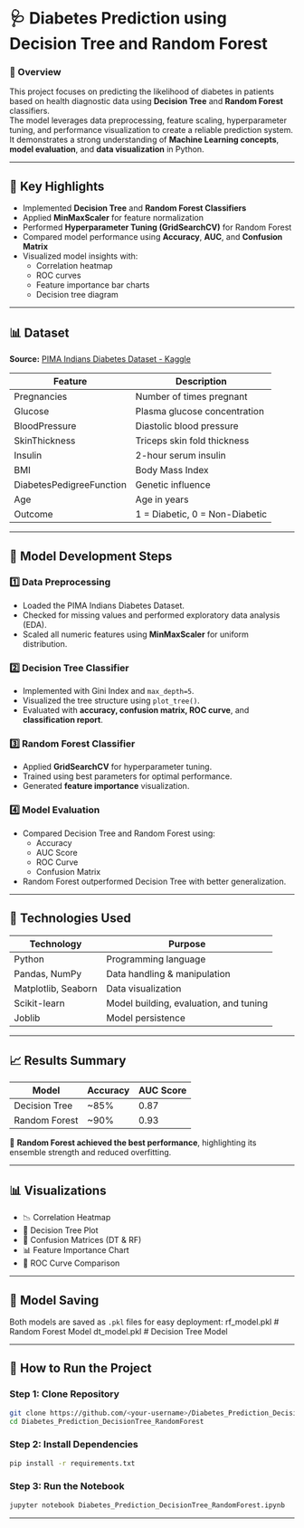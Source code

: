 # 🩺 Diabetes Prediction using Decision Tree and Random Forest

### 📘 Overview
This project focuses on predicting the likelihood of diabetes in patients based on health diagnostic data using **Decision Tree** and **Random Forest** classifiers.  
The model leverages data preprocessing, feature scaling, hyperparameter tuning, and performance visualization to create a reliable prediction system.  
It demonstrates a strong understanding of **Machine Learning concepts**, **model evaluation**, and **data visualization** in Python.

---

## 🚀 Key Highlights
- Implemented **Decision Tree** and **Random Forest Classifiers**
- Applied **MinMaxScaler** for feature normalization
- Performed **Hyperparameter Tuning (GridSearchCV)** for Random Forest
- Compared model performance using **Accuracy**, **AUC**, and **Confusion Matrix**
- Visualized model insights with:
  - Correlation heatmap
  - ROC curves
  - Feature importance bar charts
  - Decision tree diagram

---

## 📊 Dataset
**Source:** [PIMA Indians Diabetes Dataset - Kaggle](https://www.kaggle.com/datasets/uciml/pima-indians-diabetes-database)

| Feature | Description |
|----------|-------------|
| Pregnancies | Number of times pregnant |
| Glucose | Plasma glucose concentration |
| BloodPressure | Diastolic blood pressure |
| SkinThickness | Triceps skin fold thickness |
| Insulin | 2-hour serum insulin |
| BMI | Body Mass Index |
| DiabetesPedigreeFunction | Genetic influence |
| Age | Age in years |
| Outcome | 1 = Diabetic, 0 = Non-Diabetic |

---

## 🧠 Model Development Steps
### 1️⃣ Data Preprocessing
- Loaded the PIMA Indians Diabetes Dataset.
- Checked for missing values and performed exploratory data analysis (EDA).
- Scaled all numeric features using **MinMaxScaler** for uniform distribution.

### 2️⃣ Decision Tree Classifier
- Implemented with Gini Index and `max_depth=5`.
- Visualized the tree structure using `plot_tree()`.
- Evaluated with **accuracy, confusion matrix, ROC curve**, and **classification report**.

### 3️⃣ Random Forest Classifier
- Applied **GridSearchCV** for hyperparameter tuning.
- Trained using best parameters for optimal performance.
- Generated **feature importance** visualization.

### 4️⃣ Model Evaluation
- Compared Decision Tree and Random Forest using:
  - Accuracy
  - AUC Score
  - ROC Curve
  - Confusion Matrix
- Random Forest outperformed Decision Tree with better generalization.

---

## 🧩 Technologies Used
| Technology | Purpose |
|-------------|----------|
| Python | Programming language |
| Pandas, NumPy | Data handling & manipulation |
| Matplotlib, Seaborn | Data visualization |
| Scikit-learn | Model building, evaluation, and tuning |
| Joblib | Model persistence |

---

## 📈 Results Summary
| Model | Accuracy | AUC Score |
|--------|-----------|-----------|
| Decision Tree | ~85% | 0.87 |
| Random Forest | ~90% | 0.93 |

🎯 **Random Forest achieved the best performance**, highlighting its ensemble strength and reduced overfitting.

---

## 📊 Visualizations
- 📉 Correlation Heatmap  
- 🌲 Decision Tree Plot  
- 🧾 Confusion Matrices (DT & RF)  
- 📊 Feature Importance Chart  
- 🔵 ROC Curve Comparison

---

## 💾 Model Saving
Both models are saved as `.pkl` files for easy deployment:
rf_model.pkl # Random Forest Model
dt_model.pkl # Decision Tree Model


---

## 🧪 How to Run the Project

### Step 1: Clone Repository
```bash
git clone https://github.com/<your-username>/Diabetes_Prediction_DecisionTree_RandomForest.git
cd Diabetes_Prediction_DecisionTree_RandomForest
```




### Step 2: Install Dependencies
```bash
pip install -r requirements.txt
```

### Step 3: Run the Notebook
```bash
jupyter notebook Diabetes_Prediction_DecisionTree_RandomForest.ipynb
```
---

